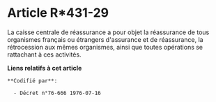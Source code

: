 # Article R*431-29

La caisse centrale de réassurance a pour objet la réassurance de tous organismes français ou étrangers d'assurance et de
réassurance, la rétrocession aux mêmes organismes, ainsi que toutes opérations se rattachant à ces activités.

**Liens relatifs à cet article**

	**Codifié par**:

	  - Décret n°76-666 1976-07-16
